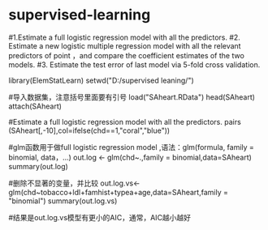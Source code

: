 # supervised-learning

#1.Estimate a full logistic regression model with all the predictors.
#2. Estimate a new logistic multiple regression model with all the relevant predictors of point ，and compare the coefficient estimates of the two models.
#3. Estimate the test error of last model via 5-fold cross validation.

library(ElemStatLearn)
setwd("D:/supervised leaning/")

#导入数据集，注意括号里面要有引号
load("SAheart.RData")
head(SAheart)
attach(SAheart)

#Estimate a full logistic regression model with all the predictors.
pairs (SAheart[,-10],col=ifelse(chd==1,"coral","blue"))

#glm函数用于做full logistic regression model ,语法：glm(formula, family = binomial, data，...)
out.log <- glm(chd~.,family = binomial,data=SAheart)
summary(out.log)

#删除不显著的变量，并比较
out.log.vs<-glm(chd~tobacco+ldl+famhist+typea+age,data=SAheart,family = "binomial")
summary(out.log.vs)

#结果是out.log.vs模型有更小的AIC，通常，AIC越小越好
